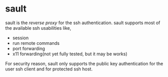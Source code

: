 # sault

sault is the *reverse proxy* for the ssh authentication. sault supports most of the available ssh usabilities like,
* session
* run remote commands
* port forwarding
* x11 forwarding(not yet fully tested, but it may be works)

For security reason, sault only supports the public key authentication for the user ssh client and for protected ssh host.
